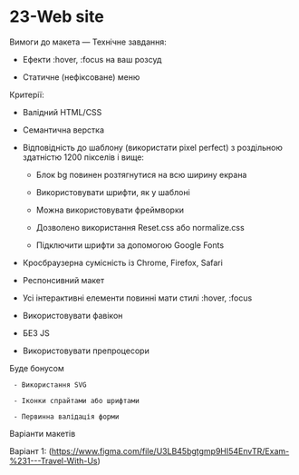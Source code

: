 # 23-Web site

Вимоги до макета — Технічне завдання:

- Ефекти :hover, :focus на ваш розсуд

- Статичне (нефіксоване) меню

Критерії:

- Валідний HTML/CSS

- Семантична верстка

- Відповідність до шаблону (використати pixel perfect) з роздільною здатністю 1200 пікселів і вище:

  - Блок bg повинен розтягнутися на всю ширину екрана

  - Використовувати шрифти, як у шаблоні

  - Можна використовувати фреймворки

  - Дозволено використання Reset.css або normalize.css

  - Підключити шрифти за допомогою Google Fonts

- Кросбраузерна сумісність із Chrome, Firefox, Safari

- Респонсивний макет

- Усі інтерактивні елементи повинні мати стилі :hover, :focus

- Використовувати фавікон

- БЕЗ JS

- Використовувати препроцесори

Буде бонусом

     - Використання SVG

     - Іконки спрайтами або шрифтами

     - Первинна валідація форми

Варіанти макетів

Варіант 1: (https://www.figma.com/file/U3LB45bgtgmp9HI54EnvTR/Exam-%231---Travel-With-Us)
